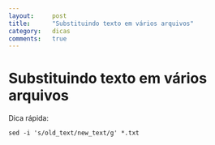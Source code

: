 ```yaml
---
layout:     post
title:      "Substituindo texto em vários arquivos"
category:   dicas
comments:   true
---
```


# Substituindo texto em vários arquivos

Dica rápida:

`sed -i 's/old_text/new_text/g' *.txt`